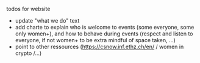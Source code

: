 todos for website

- update "what we do" text
- add charte to explain who is welcome to events (some everyone, some only women+), and how to behave during events (respect and listen to everyone, if not women+ to be extra mindful of space taken, ...)
- point to other ressources (https://csnow.inf.ethz.ch/en/ / women in crypto /...)
